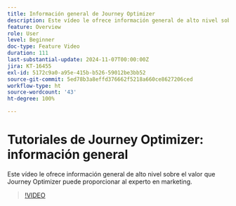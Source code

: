 ```yaml
---
title: Información general de Journey Optimizer
description: Este vídeo le ofrece información general de alto nivel sobre el valor que Journey Optimizer (AJO) puede proporcionar al experto en marketing.
feature: Overview
role: User
level: Beginner
doc-type: Feature Video
duration: 111
last-substantial-update: 2024-11-07T00:00:00Z
jira: KT-16455
exl-id: 5172c9a0-a95e-415b-b526-59012be3bb52
source-git-commit: 5ed78b3a8effd376662f5218a660ce8627206ced
workflow-type: ht
source-wordcount: '43'
ht-degree: 100%

---
```


# Tutoriales de Journey Optimizer: información general

Este vídeo le ofrece información general de alto nivel sobre el valor que Journey Optimizer puede proporcionar al experto en marketing.

>[!VIDEO](https://video.tv.adobe.com/v/3432964/?learn=on)

